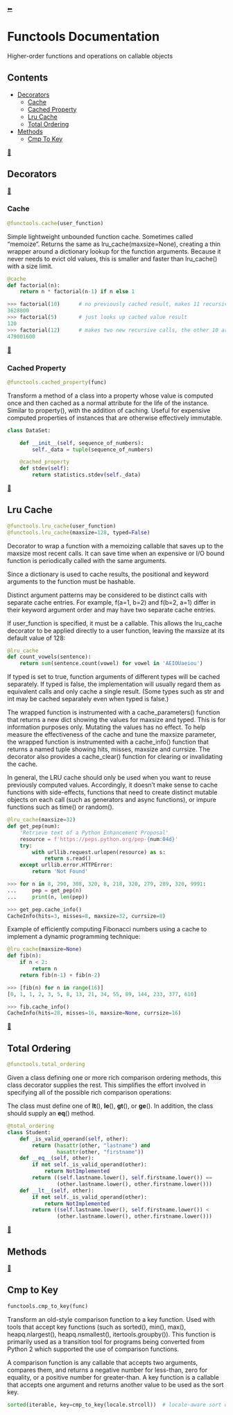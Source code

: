 [⬅](../../README.md)
# Functools Documentation
Higher-order functions and operations on callable objects
## Contents
- [Decorators](#decorators)
  - [Cache](#cache)
  - [Cached Property](#cached-property)
  - [Lru Cache](#lru-cache)
  - [Total Ordering](#total-ordering)
- [Methods](#methods)
  - [Cmp To Key](#cmp-to-key)

[🔼](#functools-documentation)
## Decorators

[🔼](#functools-documentation)
### Cache

```python
@functools.cache(user_function)
```

Simple lightweight unbounded function cache. Sometimes called “memoize”.
Returns the same as lru_cache(maxsize=None), creating a thin wrapper around a dictionary lookup for the function arguments. 
Because it never needs to evict old values, this is smaller and faster than lru_cache() with a size limit.

```python
@cache
def factorial(n):
    return n * factorial(n-1) if n else 1

>>> factorial(10)      # no previously cached result, makes 11 recursive calls
3628800
>>> factorial(5)       # just looks up cached value result
120
>>> factorial(12)      # makes two new recursive calls, the other 10 are cached
479001600
```

[🔼](#functools-documentation)
### Cached Property

```python
@functools.cached_property(func)
```

Transform a method of a class into a property whose value is computed once and then cached as a normal attribute for the life of the instance. 
Similar to property(), with the addition of caching. Useful for expensive computed properties of instances that are otherwise effectively immutable.

```python
class DataSet:

    def __init__(self, sequence_of_numbers):
        self._data = tuple(sequence_of_numbers)

    @cached_property
    def stdev(self):
        return statistics.stdev(self._data)
```

[🔼](#functools-documentation)
## Lru Cache

```python
@functools.lru_cache(user_function)
@functools.lru_cache(maxsize=128, typed=False)
```

Decorator to wrap a function with a memoizing callable that saves up to the maxsize most recent calls. 
It can save time when an expensive or I/O bound function is periodically called with the same arguments.

Since a dictionary is used to cache results, the positional and keyword arguments to the function must be hashable.

Distinct argument patterns may be considered to be distinct calls with separate cache entries. 
For example, f(a=1, b=2) and f(b=2, a=1) differ in their keyword argument order and may have two separate cache entries.

If user_function is specified, it must be a callable. 
This allows the lru_cache decorator to be applied directly to a user function, leaving the maxsize at its default value of 128:

```python
@lru_cache
def count_vowels(sentence):
    return sum(sentence.count(vowel) for vowel in 'AEIOUaeiou')
```

If typed is set to true, function arguments of different types will be cached separately. 
If typed is false, the implementation will usually regard them as equivalent calls and only cache a single result. 
(Some types such as str and int may be cached separately even when typed is false.)

The wrapped function is instrumented with a cache_parameters() function that returns a new dict showing the values for maxsize and typed. 
This is for information purposes only. Mutating the values has no effect.
To help measure the effectiveness of the cache and tune the maxsize parameter, the wrapped function is instrumented with a cache_info() 
function that returns a named tuple showing hits, misses, maxsize and currsize.
The decorator also provides a cache_clear() function for clearing or invalidating the cache.

In general, the LRU cache should only be used when you want to reuse previously computed values. Accordingly, 
it doesn’t make sense to cache functions with side-effects, functions that need to create distinct mutable objects on each call 
(such as generators and async functions), or impure functions such as time() or random().

```python
@lru_cache(maxsize=32)
def get_pep(num):
    'Retrieve text of a Python Enhancement Proposal'
    resource = f'https://peps.python.org/pep-{num:04d}'
    try:
        with urllib.request.urlopen(resource) as s:
            return s.read()
    except urllib.error.HTTPError:
        return 'Not Found'

>>> for n in 8, 290, 308, 320, 8, 218, 320, 279, 289, 320, 9991:
...     pep = get_pep(n)
...     print(n, len(pep))

>>> get_pep.cache_info()
CacheInfo(hits=3, misses=8, maxsize=32, currsize=8)
```

Example of efficiently computing Fibonacci numbers using a cache to implement a dynamic programming technique:

```python
@lru_cache(maxsize=None)
def fib(n):
    if n < 2:
        return n
    return fib(n-1) + fib(n-2)

>>> [fib(n) for n in range(16)]
[0, 1, 1, 2, 3, 5, 8, 13, 21, 34, 55, 89, 144, 233, 377, 610]

>>> fib.cache_info()
CacheInfo(hits=28, misses=16, maxsize=None, currsize=16)
```

[🔼](#functools-documentation)
## Total Ordering

```python
@functools.total_ordering
```

Given a class defining one or more rich comparison ordering methods, this class decorator supplies the rest. 
This simplifies the effort involved in specifying all of the possible rich comparison operations:

The class must define one of __lt__(), __le__(), __gt__(), or __ge__(). In addition, the class should supply an __eq__() method.

```python
@total_ordering
class Student:
    def _is_valid_operand(self, other):
        return (hasattr(other, "lastname") and
                hasattr(other, "firstname"))
    def __eq__(self, other):
        if not self._is_valid_operand(other):
            return NotImplemented
        return ((self.lastname.lower(), self.firstname.lower()) ==
                (other.lastname.lower(), other.firstname.lower()))
    def __lt__(self, other):
        if not self._is_valid_operand(other):
            return NotImplemented
        return ((self.lastname.lower(), self.firstname.lower()) <
                (other.lastname.lower(), other.firstname.lower()))
```

[🔼](#functools-documentation)
## Methods

[🔼](#functools-documentation)
## Cmp to Key

```python
functools.cmp_to_key(func)
```

Transform an old-style comparison function to a key function. 
Used with tools that accept key functions (such as sorted(), min(), max(), heapq.nlargest(), heapq.nsmallest(), itertools.groupby()). 
This function is primarily used as a transition tool for programs being converted from Python 2 which supported the use of comparison functions.

A comparison function is any callable that accepts two arguments, compares them, and returns a negative number for less-than, zero for equality, or a positive number for greater-than. 
A key function is a callable that accepts one argument and returns another value to be used as the sort key.

```python
sorted(iterable, key=cmp_to_key(locale.strcoll))  # locale-aware sort order
```


